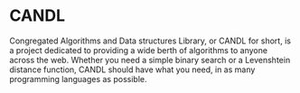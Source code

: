 # CANDL
Congregated Algorithms and Data structures Library, or CANDL for short, is a project dedicated to providing a wide berth of algorithms to anyone across the web. Whether you need a simple binary search or a Levenshtein distance function, CANDL should have what you need, in as many programming languages as possible.
